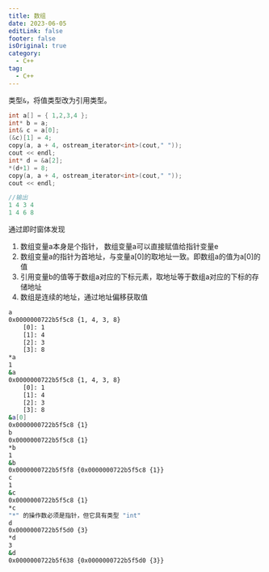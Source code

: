 ```yaml
---
title: 数组
date: 2023-06-05
editLink: false
footer: false
isOriginal: true
category:
  - C++
tag:
  - C++
---
```


类型`&`，将值类型改为引用类型。

```c++
int a[] = { 1,2,3,4 };
int* b = a;
int& c = a[0];
(&c)[1] = 4;
copy(a, a + 4, ostream_iterator<int>(cout," "));
cout << endl;
int* d = &a[2];
*(d+1) = 8;
copy(a, a + 4, ostream_iterator<int>(cout," "));
cout << endl;

//输出
1 4 3 4
1 4 6 8
```

通过即时窗体发现
1. 数组变量a本身是个指针， 数组变量a可以直接赋值给指针变量e
2. 数组变量a的指针为首地址，与变量a[0]的取地址一致。即数组a的值为a[0]的值
3. 引用变量b的值等于数组a对应的下标元素，取地址等于数组a对应的下标的存储地址
4. 数组是连续的地址，通过地址偏移获取值

```bash
a
0x0000000722b5f5c8 {1, 4, 3, 8}
    [0]: 1
    [1]: 4
    [2]: 3
    [3]: 8
*a
1
&a
0x0000000722b5f5c8 {1, 4, 3, 8}
    [0]: 1
    [1]: 4
    [2]: 3
    [3]: 8
&a[0]
0x0000000722b5f5c8 {1}
b
0x0000000722b5f5c8 {1}
*b
1
&b
0x0000000722b5f5f8 {0x0000000722b5f5c8 {1}}
c
1
&c
0x0000000722b5f5c8 {1}
*c
"*" 的操作数必须是指针，但它具有类型 "int"
d
0x0000000722b5f5d0 {3}
*d
3
&d
0x0000000722b5f638 {0x0000000722b5f5d0 {3}}
```